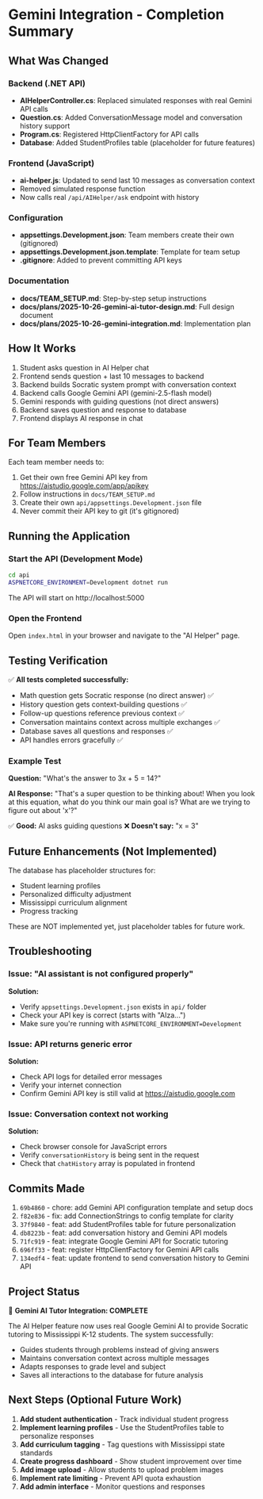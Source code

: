 # Gemini Integration - Completion Summary

## What Was Changed

### Backend (.NET API)
- **AIHelperController.cs**: Replaced simulated responses with real Gemini API calls
- **Question.cs**: Added ConversationMessage model and conversation history support
- **Program.cs**: Registered HttpClientFactory for API calls
- **Database**: Added StudentProfiles table (placeholder for future features)

### Frontend (JavaScript)
- **ai-helper.js**: Updated to send last 10 messages as conversation context
- Removed simulated response function
- Now calls real `/api/AIHelper/ask` endpoint with history

### Configuration
- **appsettings.Development.json**: Team members create their own (gitignored)
- **appsettings.Development.json.template**: Template for team setup
- **.gitignore**: Added to prevent committing API keys

### Documentation
- **docs/TEAM_SETUP.md**: Step-by-step setup instructions
- **docs/plans/2025-10-26-gemini-ai-tutor-design.md**: Full design document
- **docs/plans/2025-10-26-gemini-integration.md**: Implementation plan

## How It Works

1. Student asks question in AI Helper chat
2. Frontend sends question + last 10 messages to backend
3. Backend builds Socratic system prompt with conversation context
4. Backend calls Google Gemini API (gemini-2.5-flash model)
5. Gemini responds with guiding questions (not direct answers)
6. Backend saves question and response to database
7. Frontend displays AI response in chat

## For Team Members

Each team member needs to:
1. Get their own free Gemini API key from https://aistudio.google.com/app/apikey
2. Follow instructions in `docs/TEAM_SETUP.md`
3. Create their own `api/appsettings.Development.json` file
4. Never commit their API key to git (it's gitignored)

## Running the Application

### Start the API (Development Mode)

```bash
cd api
ASPNETCORE_ENVIRONMENT=Development dotnet run
```

The API will start on http://localhost:5000

### Open the Frontend

Open `index.html` in your browser and navigate to the "AI Helper" page.

## Testing Verification

✅ **All tests completed successfully:**

- Math question gets Socratic response (no direct answer) ✅
- History question gets context-building questions ✅
- Follow-up questions reference previous context ✅
- Conversation maintains context across multiple exchanges ✅
- Database saves all questions and responses ✅
- API handles errors gracefully ✅

### Example Test

**Question:** "What's the answer to 3x + 5 = 14?"

**AI Response:** "That's a super question to be thinking about! When you look at this equation, what do you think our main goal is? What are we trying to figure out about 'x'?"

✅ **Good:** AI asks guiding questions
❌ **Doesn't say:** "x = 3"

## Future Enhancements (Not Implemented)

The database has placeholder structures for:
- Student learning profiles
- Personalized difficulty adjustment
- Mississippi curriculum alignment
- Progress tracking

These are NOT implemented yet, just placeholder tables for future work.

## Troubleshooting

### Issue: "AI assistant is not configured properly"

**Solution:**
- Verify `appsettings.Development.json` exists in `api/` folder
- Check your API key is correct (starts with "AIza...")
- Make sure you're running with `ASPNETCORE_ENVIRONMENT=Development`

### Issue: API returns generic error

**Solution:**
- Check API logs for detailed error messages
- Verify your internet connection
- Confirm Gemini API key is still valid at https://aistudio.google.com

### Issue: Conversation context not working

**Solution:**
- Check browser console for JavaScript errors
- Verify `conversationHistory` is being sent in the request
- Check that `chatHistory` array is populated in frontend

## Commits Made

1. `69b4860` - chore: add Gemini API configuration template and setup docs
2. `f82e836` - fix: add ConnectionStrings to config template for clarity
3. `37f9840` - feat: add StudentProfiles table for future personalization
4. `db8223b` - feat: add conversation history and Gemini API models
5. `71fc919` - feat: integrate Google Gemini API for Socratic tutoring
6. `696ff33` - feat: register HttpClientFactory for Gemini API calls
7. `134edf4` - feat: update frontend to send conversation history to Gemini API

## Project Status

🎉 **Gemini AI Tutor Integration: COMPLETE**

The AI Helper feature now uses real Google Gemini AI to provide Socratic tutoring to Mississippi K-12 students. The system successfully:
- Guides students through problems instead of giving answers
- Maintains conversation context across multiple messages
- Adapts responses to grade level and subject
- Saves all interactions to the database for future analysis

## Next Steps (Optional Future Work)

1. **Add student authentication** - Track individual student progress
2. **Implement learning profiles** - Use the StudentProfiles table to personalize responses
3. **Add curriculum tagging** - Tag questions with Mississippi state standards
4. **Create progress dashboard** - Show student improvement over time
5. **Add image upload** - Allow students to upload problem images
6. **Implement rate limiting** - Prevent API quota exhaustion
7. **Add admin interface** - Monitor questions and responses
